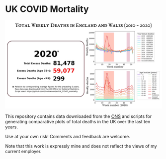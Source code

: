 # UK COVID Mortality

![Alt text](summary.jpg?raw=true "Summary")


This repository contains data downloaded from the [ONS](https://www.ons.gov.uk/) and scripts for 
generating comparative plots of total deaths in the UK over the last ten years.

Use at your own risk! Comments and feedback are welcome.

Note that this work is expressly mine and does not reflect the views of my current employer.

